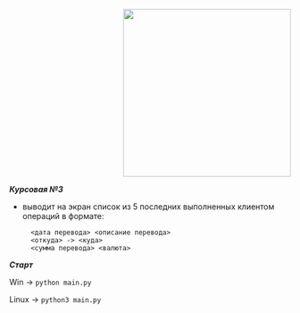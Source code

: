 <p align="right">
  <img alt="" src="https://i.ibb.co/Lpk3tgK/c3-removebg-preview.png" width="300">
</p>



***Курсовая №3***

- выводит на экран список из 5 последних выполненных клиентом операций в формате:

        <дата перевода> <описание перевода>
        <откуда> -> <куда>
        <сумма перевода> <валюта>


***Старт***

Win -> `python main.py`

Linux -> `python3 main.py`
